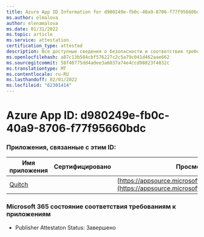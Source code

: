 ```yaml
---
title: Azure App ID Information for d980249e-fb0c-40a9-8706-f77f95660bdc
ms.author: elmalova
author: elenamalova
ms.date: 01/31/2022
ms.topic: article
ms.service: attestation
certification_type: attested
description: Все доступные сведения о безопасности и соответствия требованиям для d980249e-fb0c-40a9-8706-f77f95660bdc.
ms.openlocfilehash: a87c13b584cbf576227c2c5a79c041d462aae662
ms.sourcegitcommit: 58f40775dd4adee3a6037a74e4ccd98823f4832c
ms.translationtype: MT
ms.contentlocale: ru-RU
ms.lasthandoff: 02/01/2022
ms.locfileid: "62301414"
---
```

# <a name="azure-app-id-d980249e-fb0c-40a9-8706-f77f95660bdc"></a>Azure App ID: d980249e-fb0c-40a9-8706-f77f95660bdc


### <a name="apps-associated-with-this-id"></a>Приложения, связанные с этим ID:
| **Имя приложения** | **Сертифицировано** | **Просмотр в AppSource** |
|--------------|---------------|-----------------------|
| [Quitch](https://docs.microsoft.com/microsoft-365-app-certification/forward/WA200003683) |  | [https://appsource.microsoft.com/product/office/WA200003683](https://appsource.microsoft.com/product/office/WA200003683) |

### <a name="microsoft-365-app-compliance-status"></a>Microsoft 365 состояние соответствия требованиям к приложениям
- Publisher Attestaton Status: Завершено
